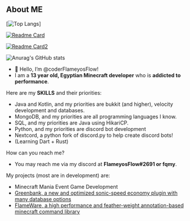 ## About ME

[![Top Langs](https://github-readme-stats.vercel.app/api/top-langs/?username=coderFlameyosFlow&show_icons=true&theme=radical&langs_count=10&layout=donut&bg_color=00000000)]

[![Readme Card](https://github-readme-stats.vercel.app/api/pin/?username=coderFlameyosFlow&repo=WoodyMenus&theme=radical&bg_color=00000000)](https://github.com/coderFlameyosFlow/WoodyMenus)

[![Readme Card2](https://github-readme-stats.vercel.app/api/pin/?username=coderFlameyosFlow&repo=FlameWare&theme=radical&bg_color=00000000)](https://github.com/coderFlameyosFlow/FlameWare)

![Anurag's GitHub stats](https://github-readme-stats.vercel.app/api?username=coderFlameyosFlow&show_icons=true&theme=radical&bg_color=00000000)

- 👋 Hello, I’m @coderFlameyosFlow!
- I am a **13 year old, Egyptian Minecraft developer** who is **addicted to performance**.

Here are my **SKILLS** and their priorities:
- Java and Kotlin, and my priorities are bukkit (and higher), velocity development and databases.
- MongoDB, and my priorities are all programming languages I know.
- SQL, and my priorities are Java using HikariCP.
- Python, and my priorities are discord bot development
- Nextcord, a python fork of discord.py to help create discord bots!
- (Learning Dart + Rust)

How can you reach me?
- You may reach me via my discord at **FlameyosFlow#2691 or fqmy**. 

My projects (most are in development) are:
- Minecraft Mania Event Game Development
- [Greenbank, a new and optimized sonic-speed economy plugin with many database options](https://github.com/coderFlameyosFlow/Greenbank/)
- [FlameWare, a high performance and feather-weight annotation-based minecraft command library](https://github.com/coderFlameyosFlow/FlameWare)
